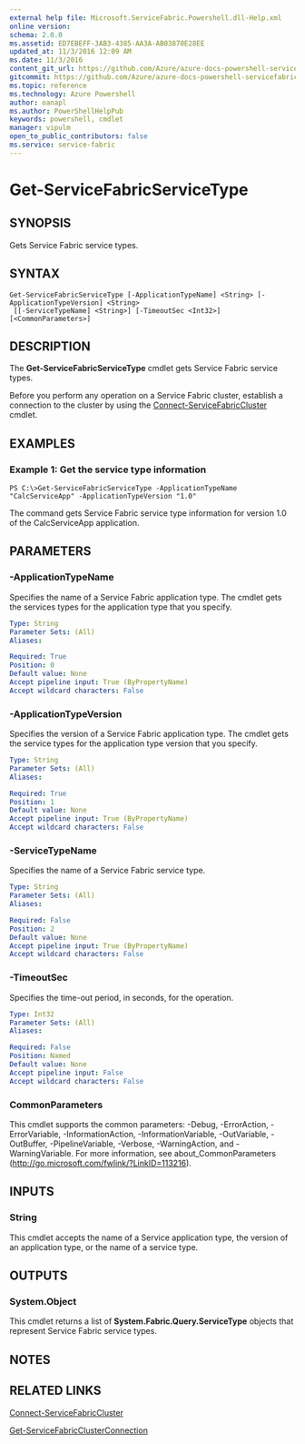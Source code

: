 ```yaml
---
external help file: Microsoft.ServiceFabric.Powershell.dll-Help.xml
online version:
schema: 2.0.0
ms.assetid: ED7EBEFF-3AB3-4385-AA3A-AB03870E28EE
updated_at: 11/3/2016 12:09 AM
ms.date: 11/3/2016
content_git_url: https://github.com/Azure/azure-docs-powershell-servicefabric/blob/live/Service-Fabric-cmdlets/ServiceFabric/vlatest/Get-ServiceFabricServiceType.md
gitcommit: https://github.com/Azure/azure-docs-powershell-servicefabric/blob/1ee1eb862e0b78a20a656aad5e958efd0f11f85c/Service-Fabric-cmdlets/ServiceFabric/vlatest/Get-ServiceFabricServiceType.md
ms.topic: reference
ms.technology: Azure Powershell
author: oanapl
ms.author: PowerShellHelpPub
keywords: powershell, cmdlet
manager: vipulm
open_to_public_contributors: false
ms.service: service-fabric
---
```


# Get-ServiceFabricServiceType

## SYNOPSIS
Gets Service Fabric service types.

## SYNTAX

```
Get-ServiceFabricServiceType [-ApplicationTypeName] <String> [-ApplicationTypeVersion] <String>
 [[-ServiceTypeName] <String>] [-TimeoutSec <Int32>] [<CommonParameters>]
```

## DESCRIPTION
The **Get-ServiceFabricServiceType** cmdlet gets Service Fabric service types.

Before you perform any operation on a Service Fabric cluster, establish a connection to the cluster by using the [Connect-ServiceFabricCluster](./Connect-ServiceFabricCluster.md) cmdlet.

## EXAMPLES

### Example 1: Get the service type information
```
PS C:\>Get-ServiceFabricServiceType -ApplicationTypeName "CalcServiceApp" -ApplicationTypeVersion "1.0"
```

The command gets Service Fabric service type information for version 1.0 of the CalcServiceApp application.

## PARAMETERS

### -ApplicationTypeName
Specifies the name of a Service Fabric application type.
The cmdlet gets the services types for the application type that you specify.

```yaml
Type: String
Parameter Sets: (All)
Aliases:

Required: True
Position: 0
Default value: None
Accept pipeline input: True (ByPropertyName)
Accept wildcard characters: False
```

### -ApplicationTypeVersion
Specifies the version of a Service Fabric application type.
The cmdlet gets the service types for the application type version that you specify.

```yaml
Type: String
Parameter Sets: (All)
Aliases:

Required: True
Position: 1
Default value: None
Accept pipeline input: True (ByPropertyName)
Accept wildcard characters: False
```

### -ServiceTypeName
Specifies the name of a Service Fabric service type.

```yaml
Type: String
Parameter Sets: (All)
Aliases:

Required: False
Position: 2
Default value: None
Accept pipeline input: True (ByPropertyName)
Accept wildcard characters: False
```

### -TimeoutSec
Specifies the time-out period, in seconds, for the operation.

```yaml
Type: Int32
Parameter Sets: (All)
Aliases:

Required: False
Position: Named
Default value: None
Accept pipeline input: False
Accept wildcard characters: False
```

### CommonParameters
This cmdlet supports the common parameters: -Debug, -ErrorAction, -ErrorVariable, -InformationAction, -InformationVariable, -OutVariable, -OutBuffer, -PipelineVariable, -Verbose, -WarningAction, and -WarningVariable. For more information, see about_CommonParameters (http://go.microsoft.com/fwlink/?LinkID=113216).

## INPUTS

### String
This cmdlet accepts the name of a Service application type, the version of an application type, or the name of a service type.

## OUTPUTS

### System.Object
This cmdlet returns a list of **System.Fabric.Query.ServiceType** objects that represent Service Fabric service types.

## NOTES

## RELATED LINKS

[Connect-ServiceFabricCluster](xref:ServiceFabric/vlatest/Connect-ServiceFabricCluster.md)

[Get-ServiceFabricClusterConnection](xref:ServiceFabric/vlatest/Get-ServiceFabricClusterConnection.md)

